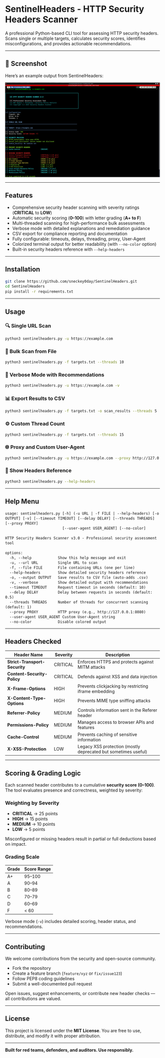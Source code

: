 # SentinelHeaders - HTTP Security Headers Scanner

A professional Python-based CLI tool for assessing HTTP security headers. Scans single or multiple targets, calculates security scores, identifies misconfigurations, and provides actionable recommendations.

---
## 📸 Screenshot

Here’s an example output from SentinelHeaders:

![SentinelHeaders Sample Output](https://github.com/sneckey0day/SentinelHeaders/blob/main/images/FILE.png?raw=true)

---

## Features

- Comprehensive security header scanning with severity ratings (**CRITICAL** to **LOW**)
- Automatic security scoring (**0–100**) with letter grading (**A+ to F**)
- Multi-threaded scanning for high-performance bulk assessments
- Verbose mode with detailed explanations and remediation guidance
- CSV export for compliance reporting and documentation
- Fully configurable: timeouts, delays, threading, proxy, User-Agent
- Colorized terminal output for better readability (with `--no-color` option)
- Built-in security headers reference with `--help-headers`

---

## Installation

```bash
git clone https://github.com/sneckey0day/SentinelHeaders.git
cd SentinelHeaders
pip install -r requirements.txt
````

---

## Usage

### 🔍 Single URL Scan

```bash
python3 sentinelheaders.py -u https://example.com
```

### 📂 Bulk Scan from File

```bash
python3 sentinelheaders.py -f targets.txt --threads 10
```

### 📢 Verbose Mode with Recommendations

```bash
python3 sentinelheaders.py -u https://example.com -v
```

### 📊 Export Results to CSV

```bash
python3 sentinelheaders.py -f targets.txt -o scan_results --threads 5
```

### ⚙️ Custom Thread Count

```bash
python3 sentinelheaders.py -f targets.txt --threads 15
```

### 🌐 Proxy and Custom User-Agent

```bash
python3 sentinelheaders.py -u https://example.com --proxy http://127.0.0.1:8080 --user-agent "Mozilla/5.0"
```

### 🧾 Show Headers Reference

```bash
python3 sentinelheaders.py --help-headers
```

---

## Help Menu

```text
usage: sentinelheaders.py [-h] (-u URL | -f FILE | --help-headers) [-o OUTPUT] [-v] [--timeout TIMEOUT] [--delay DELAY] [--threads THREADS] [--proxy PROXY]
                          [--user-agent USER_AGENT] [--no-color]

HTTP Security Headers Scanner v3.0 - Professional security assessment tool

options:
  -h, --help            Show this help message and exit
  -u, --url URL         Single URL to scan
  -f, --file FILE       File containing URLs (one per line)
  --help-headers        Show detailed security headers reference
  -o, --output OUTPUT   Save results to CSV file (auto-adds .csv)
  -v, --verbose         Show detailed output with recommendations
  --timeout TIMEOUT     Request timeout in seconds (default: 10)
  --delay DELAY         Delay between requests in seconds (default: 0.5)
  --threads THREADS     Number of threads for concurrent scanning (default: 1)
  --proxy PROXY         HTTP proxy (e.g., http://127.0.0.1:8080)
  --user-agent USER_AGENT Custom User-Agent string
  --no-color            Disable colored output
```

---

## Headers Checked

| Header Name                   | Severity | Description                                                    |
| ----------------------------- | -------- | -------------------------------------------------------------- |
| **Strict-Transport-Security** | CRITICAL | Enforces HTTPS and protects against MITM attacks               |
| **Content-Security-Policy**   | CRITICAL | Defends against XSS and data injection                         |
| **X-Frame-Options**           | HIGH     | Prevents clickjacking by restricting iframe embedding          |
| **X-Content-Type-Options**    | HIGH     | Prevents MIME type sniffing attacks                            |
| **Referrer-Policy**           | MEDIUM   | Controls information sent in the Referer header                |
| **Permissions-Policy**        | MEDIUM   | Manages access to browser APIs and features                    |
| **Cache-Control**             | MEDIUM   | Prevents caching of sensitive information                      |
| **X-XSS-Protection**          | LOW      | Legacy XSS protection (mostly deprecated but sometimes useful) |

---

## Scoring & Grading Logic

Each scanned header contributes to a cumulative **security score (0–100)**. The tool evaluates presence and correctness, weighted by severity:

### Weighting by Severity

* **CRITICAL** → 25 points
* **HIGH** → 15 points
* **MEDIUM** → 10 points
* **LOW** → 5 points

Misconfigured or missing headers result in partial or full deductions based on impact.

### Grading Scale

| Grade | Score Range |
| ----- | ----------- |
| A+    | 95–100      |
| A     | 90–94       |
| B     | 80–89       |
| C     | 70–79       |
| D     | 60–69       |
| F     | < 60        |

Verbose mode (`-v`) includes detailed scoring, header status, and recommendations.

---

## Contributing

We welcome contributions from the security and open-source community.

* Fork the repository
* Create a feature branch (`feature/xyz` or `fix/issue123`)
* Follow PEP8 coding guidelines
* Submit a well-documented pull request

Open issues, suggest enhancements, or contribute new header checks — all contributions are valued.

---

## License

This project is licensed under the **MIT License**.
You are free to use, distribute, and modify it with proper attribution.

---

**Built for red teams, defenders, and auditors. Use responsibly.**

